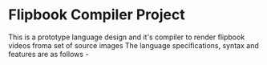 # Flipbook Compiler Project

This is a prototype language design and it's compiler to render flipbook videos froma set of source images
The language specifications, syntax and features are as follows - 
